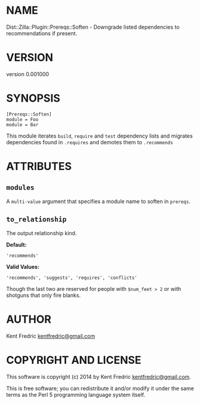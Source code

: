 # NAME

Dist::Zilla::Plugin::Prereqs::Soften - Downgrade listed dependencies to recommendations if present.

# VERSION

version 0.001000

# SYNOPSIS

    [Prereqs::Soften]
    module = Foo
    module = Bar

This module iterates `build`, `require` and `test` dependency lists
and migrates dependencies found in `.requires` and demotes them to `.recommends`

# ATTRIBUTES

## `modules`

A `multi-value` argument that specifies a module name to soften in `prereqs`.

## `to_relationship`

The output relationship kind.

__Default:__

    'recommends'

__Valid Values:__

    'recommends', 'suggests', 'requires', 'conflicts'

Though the last two are reserved for people with `$num_feet > 2` or with shotguns that only fire blanks.

# AUTHOR

Kent Fredric <kentfredric@gmail.com>

# COPYRIGHT AND LICENSE

This software is copyright (c) 2014 by Kent Fredric <kentfredric@gmail.com>.

This is free software; you can redistribute it and/or modify it under
the same terms as the Perl 5 programming language system itself.
